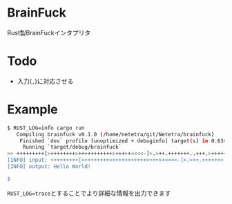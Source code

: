 # BrainFuck
Rust製BrainFuckインタプリタ

# Todo
- 入力(`,`)に対応させる

# Example
```sh
$ RUST_LOG=info cargo run
   Compiling brainfuck v0.1.0 (/home/netetra/git/Netetra/brainfuck)
    Finished `dev` profile [unoptimized + debuginfo] target(s) in 0.63s
     Running `target/debug/brainfuck`
>> +++++++++[>++++++++>+++++++++++>+++>+<<<<-]>.>++.+++++++..+++.>+++++.<<+++++++++++++++.>.+++.------.--------.>+.>+.
[INFO] input: +++++++++[>++++++++>+++++++++++>+++>+<<<<-]>.>++.+++++++..+++.>+++++.<<+++++++++++++++.>.+++.------.--------.>+.>+.
[INFO] output: Hello World!

$
```

`RUST_LOG=trace`とすることでより詳細な情報を出力できます
